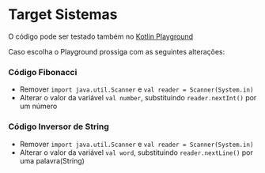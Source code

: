 # Target Sistemas

O código pode ser testado também no [Kotlin Playground](https://play.kotlinlang.org)

Caso escolha o Playground prossiga com as seguintes alterações:

### Código Fibonacci
- Remover `import java.util.Scanner` e `val reader = Scanner(System.in)`
- Alterar o valor da variável `val number`, substituindo `reader.nextInt()` por um número

### Código Inversor de String
- Remover `import java.util.Scanner` e `val reader = Scanner(System.in)`
- Alterar o valor da variável `val word`, substituindo `reader.nextLine()` por uma palavra(String)

